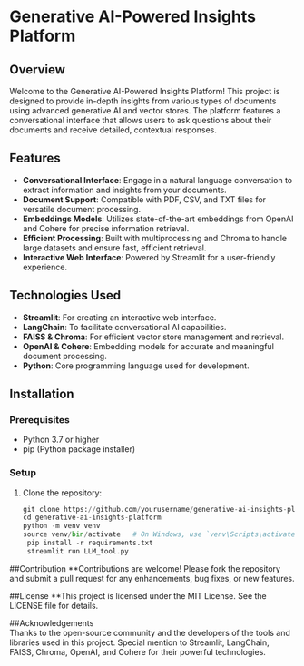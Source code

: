 # Generative AI-Powered Insights Platform

## Overview
Welcome to the Generative AI-Powered Insights Platform! This project is designed to provide in-depth insights from various types of documents using advanced generative AI and vector stores. The platform features a conversational interface that allows users to ask questions about their documents and receive detailed, contextual responses.

## Features
- **Conversational Interface**: Engage in a natural language conversation to extract information and insights from your documents.
- **Document Support**: Compatible with PDF, CSV, and TXT files for versatile document processing.
- **Embeddings Models**: Utilizes state-of-the-art embeddings from OpenAI and Cohere for precise information retrieval.
- **Efficient Processing**: Built with multiprocessing and Chroma to handle large datasets and ensure fast, efficient retrieval.
- **Interactive Web Interface**: Powered by Streamlit for a user-friendly experience.

## Technologies Used
- **Streamlit**: For creating an interactive web interface.
- **LangChain**: To facilitate conversational AI capabilities.
- **FAISS & Chroma**: For efficient vector store management and retrieval.
- **OpenAI & Cohere**: Embedding models for accurate and meaningful document processing.
- **Python**: Core programming language used for development.

## Installation
### Prerequisites
- Python 3.7 or higher
- pip (Python package installer)

### Setup
1. Clone the repository:
   ```python
   git clone https://github.com/yourusername/generative-ai-insights-platform.git
   cd generative-ai-insights-platform
   python -m venv venv
   source venv/bin/activate   # On Windows, use `venv\Scripts\activate`
    pip install -r requirements.txt
    streamlit run LLM_tool.py

##Contribution
**Contributions are welcome! Please fork the repository and submit a pull request for any enhancements, bug fixes, or new features.

##License
**This project is licensed under the MIT License. See the LICENSE file for details.

##Acknowledgements <br>
Thanks to the open-source community and the developers of the tools and libraries used in this project.
Special mention to Streamlit, LangChain, FAISS, Chroma, OpenAI, and Cohere for their powerful technologies.
